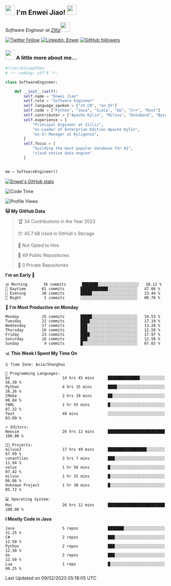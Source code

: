 <h2><img src="https://emojis.slackmojis.com/emojis/images/1531849430/4246/blob-sunglasses.gif?1531849430" width="30"/> I'm  Enwei Jiao! <img src="https://media.giphy.com/media/juBt25nT1KGys/giphy.gif" width=30> </h2>
<!-- <img align='right' src="https://media.giphy.com/media/M9gbBd9nbDrOTu1Mqx/giphy.gif" width="230"> -->
<p><em>Software Engineer at <a href="https://zilliz.com/">Zilliz</a><img src="https://media.giphy.com/media/WUlplcMpOCEmTGBtBW/giphy.gif" width="30"></em></p>

[![Twitter Follow](https://img.shields.io/twitter/follow/misteranmol?label=Follow)](https://twitter.com/intent/follow?screen_name=EnweiJiao)
[![Linkedin: Enwei](https://img.shields.io/badge/-enwei-blue?style=&logo=Linkedin&logoColor=white&link=https://www.linkedin.com/in/enwei-jiao-41192a97)](https://www.linkedin.com/in/enwei-jiao-41192a97/)
[![GitHub followers](https://img.shields.io/github/followers/jiaoew1991?label=Follow&style=social)](https://github.com/jiaoew1991)


### <img src="https://media.giphy.com/media/VgCDAzcKvsR6OM0uWg/giphy.gif" width="30"> A little more about me...  

```python
#!/usr/bin/python
# -*- coding: utf-8 -*-

class SoftwareEngineer:

    def __init__(self):
        self.name = "Enwei Jiao"
        self.role = "Software Engineer"
        self.language_spoken = ["zh_CN", "en_US"]
        self.code = ["Python", "Java", "Scala", "Go", "C++", "Rust"]
        self.contributer = ["Apache Kylin", "Milvus", "Databend", "Byzer-Lang"]
        self.experience = [
            "Principal Engineer at Zilliz",
            "ex-Leader of Enterprise Edition Apache Kylin",
            "ex-Sr Manager at Kyligence",
        ]
        self.focus = [
            "building the most popular database for AI",
            "cloud native data engine"
        ]


me = SoftwareEngineer()
```

[![Enwei's GitHub stats](https://github-readme-stats.vercel.app/api?username=jiaoew1991&count_private=true&show_icons=true)](https://github.com/jiaoew1991/jiaoew1991)

<!-- [![Top Langs](https://github-readme-stats.vercel.app/api/top-langs/?username=jiaoew1991&layout=compact)](https://github.com/jiaoew1991/jiaoew1991) -->

<!--START_SECTION:waka-->
![Code Time](http://img.shields.io/badge/Code%20Time-493%20hrs%2037%20mins-blue)

![Profile Views](http://img.shields.io/badge/Profile%20Views-0-blue)

**🐱 My GitHub Data** 

> 🏆 34 Contributions in the Year 2023
 > 
> 📦 45.7 kB Used in GitHub's Storage 
 > 
> 🚫 Not Opted to Hire
 > 
> 📜 49 Public Repositories 
 > 
> 🔑 0 Private Repositories  
 > 
**I'm an Early 🐤** 

```text
🌞 Morning       36 commits       ███████░░░░░░░░░░░░░░░░░░   28.12 % 
🌆 Daytime       61 commits       ████████████░░░░░░░░░░░░░   47.66 % 
🌃 Evening       30 commits       █████░░░░░░░░░░░░░░░░░░░░   23.44 % 
🌙 Night          1 commits       ░░░░░░░░░░░░░░░░░░░░░░░░░   00.78 % 

```
📅 **I'm Most Productive on Monday** 

```text
Monday          25 commits       █████░░░░░░░░░░░░░░░░░░░░   19.53 % 
Tuesday         22 commits       ████░░░░░░░░░░░░░░░░░░░░░   17.19 % 
Wednesday       17 commits       ███░░░░░░░░░░░░░░░░░░░░░░   13.28 % 
Thursday        16 commits       ███░░░░░░░░░░░░░░░░░░░░░░   12.50 % 
Friday          23 commits       ████░░░░░░░░░░░░░░░░░░░░░   17.97 % 
Saturday        16 commits       ███░░░░░░░░░░░░░░░░░░░░░░   12.50 % 
Sunday           9 commits       █░░░░░░░░░░░░░░░░░░░░░░░░   07.03 % 

```


📊 **This Week I Spent My Time On** 

```text
⌚︎ Time Zone: Asia/Shanghai

💬 Programming Languages: 
Go                       14 hrs 45 mins      ██████████████░░░░░░░░░░░   56.30 % 
Python                   4 hrs 15 mins       ████░░░░░░░░░░░░░░░░░░░░░   16.26 % 
CMake                    2 hrs 19 mins       ██░░░░░░░░░░░░░░░░░░░░░░░   08.84 % 
YAML                     1 hr 55 mins        █░░░░░░░░░░░░░░░░░░░░░░░░   07.32 % 
Text                     48 mins             ░░░░░░░░░░░░░░░░░░░░░░░░░   03.09 % 

🔥 Editors: 
Neovim                   26 hrs 12 mins      █████████████████████████   100.00 % 

🐱‍💻 Projects: 
milvus2                  17 hrs 49 mins      █████████████████░░░░░░░░   67.99 % 
conanfiles               3 hrs 7 mins        ███░░░░░░░░░░░░░░░░░░░░░░   11.94 % 
velox                    1 hr 56 mins        █░░░░░░░░░░░░░░░░░░░░░░░░   07.42 % 
milvus                   1 hr 35 mins        █░░░░░░░░░░░░░░░░░░░░░░░░   06.06 % 
Unknown Project          1 hr 30 mins        █░░░░░░░░░░░░░░░░░░░░░░░░   05.72 % 

💻 Operating System: 
Mac                      26 hrs 12 mins      █████████████████████████   100.00 % 

```

**I Mostly Code in Java** 

```text
Java                     5 repos             ███████░░░░░░░░░░░░░░░░░░   31.25 % 
C#                       2 repos             ███░░░░░░░░░░░░░░░░░░░░░░   12.50 % 
Python                   2 repos             ███░░░░░░░░░░░░░░░░░░░░░░   12.50 % 
Go                       2 repos             ███░░░░░░░░░░░░░░░░░░░░░░   12.50 % 
Lua                      1 repo              █░░░░░░░░░░░░░░░░░░░░░░░░   06.25 % 

```



 Last Updated on 09/02/2023 05:18:05 UTC
<!--END_SECTION:waka-->
